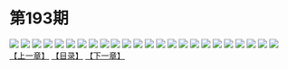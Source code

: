 # 第193期
![](https://mao.mhtupian.com/uploads/img/7563/124515/001.jpg)
![](https://mao.mhtupian.com/uploads/img/7563/124515/002.jpg)
![](https://mao.mhtupian.com/uploads/img/7563/124515/003.jpg)
![](https://mao.mhtupian.com/uploads/img/7563/124515/004.jpg)
![](https://mao.mhtupian.com/uploads/img/7563/124515/005.jpg)
![](https://mao.mhtupian.com/uploads/img/7563/124515/006.jpg)
![](https://mao.mhtupian.com/uploads/img/7563/124515/007.jpg)
![](https://mao.mhtupian.com/uploads/img/7563/124515/008.jpg)
![](https://mao.mhtupian.com/uploads/img/7563/124515/009.jpg)
![](https://mao.mhtupian.com/uploads/img/7563/124515/010.jpg)
![](https://mao.mhtupian.com/uploads/img/7563/124515/011.jpg)
![](https://mao.mhtupian.com/uploads/img/7563/124515/012.jpg)
![](https://mao.mhtupian.com/uploads/img/7563/124515/013.jpg)
![](https://mao.mhtupian.com/uploads/img/7563/124515/014.jpg)
![](https://mao.mhtupian.com/uploads/img/7563/124515/015.jpg)
![](https://mao.mhtupian.com/uploads/img/7563/124515/016.jpg)
![](https://mao.mhtupian.com/uploads/img/7563/124515/017.jpg)
![](https://mao.mhtupian.com/uploads/img/7563/124515/018.jpg)
![](https://mao.mhtupian.com/uploads/img/7563/124515/019.jpg)
![](https://mao.mhtupian.com/uploads/img/7563/124515/020.jpg)
![](https://mao.mhtupian.com/uploads/img/7563/124515/021.jpg)
![](https://mao.mhtupian.com/uploads/img/7563/124515/022.jpg)
![](https://mao.mhtupian.com/uploads/img/7563/124515/023.jpg)
![](https://mao.mhtupian.com/uploads/img/7563/124515/024.jpg)
[【上一章】](./89.md)
[【目录】](./READMD.md)
[【下一章】](./91.md)
